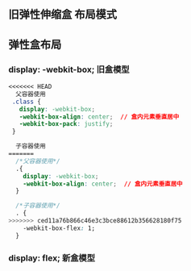 ## 旧弹性伸缩盒 布局模式
## 弹性盒布局
### display: -webkit-box; 旧盒模型
```css
<<<<<<< HEAD
  父容器使用
 .class {
   display: -webkit-box;
   -webkit-box-align: center;  // 盒内元素垂直居中
   -webkit-box-pack: justify;
 }

  子容器使用
=======
  /*父容器使用*/
  .{
    display: -webkit-box;
    -webkit-box-align: center;  // 盒内元素垂直居中
  }

  /*子容器使用*/
  . {
>>>>>>> ced11a76b866c46e3c3bce88612b356628180f75
    -webkit-box-flex: 1;
  }


```
### display: flex; 新盒模型
